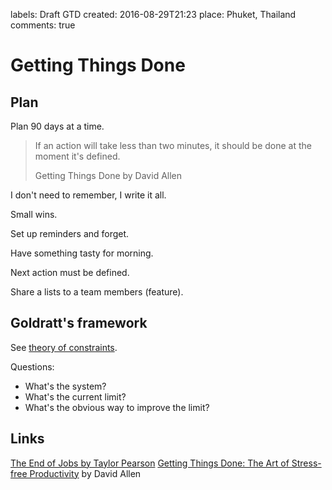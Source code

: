 labels: Draft
  		GTD
created: 2016-08-29T21:23
place: Phuket, Thailand
comments: true

# Getting Things Done

## Plan

Plan 90 days at a time.

> If an action will take less than two minutes, it should be done at the moment it's defined.
>
> Getting Things Done by David Allen

I don't need to remember, I write it all.

Small wins.

Set up reminders and forget.

Have something tasty for morning.

Next action must be defined.

Share a lists to a team members (feature).

## Goldratt's framework

See [theory of constraints](https://en.wikipedia.org/wiki/Theory_of_constraints).

Questions:

- What's the system?
- What's the current limit?
- What's the obvious way to improve the limit?

## Links

[The End of Jobs by Taylor Pearson](https://www.amazon.com/End-Jobs-Meaning-9-5-ebook/dp/B010L8SYRG)
[Getting Things Done: The Art of Stress-free Productivity](https://www.amazon.com/Getting-Things-Done-Stress-free-Productivity-ebook/dp/B00SHL3V8M) by David Allen
